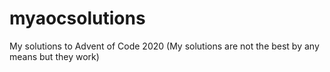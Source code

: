 # myaocsolutions
My solutions to Advent of Code 2020 (My solutions are not the best by any means but they work)
